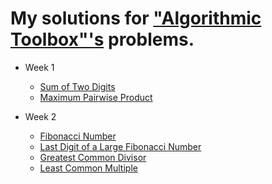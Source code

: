 # My solutions for ["Algorithmic Toolbox"'s](https://www.coursera.org/learn/algorithmic-toolbox/home/welcome) problems.

* Week 1
  - [Sum of Two Digits](https://github.com/valery-iv/algo-toolbox/tree/master/scr/W1/Sum%20of%20Two%20Digits)
  - [Maximum Pairwise Product](https://github.com/valery-iv/algo-toolbox/tree/master/scr/W1/Max%20Pairwise%20Product)
  
* Week 2
  - [Fibonacci Number](https://github.com/valery-iv/algo-toolbox/tree/master/scr/W2/Fibonacci%20Number)
  - [Last Digit of a Large Fibonacci Number](https://github.com/valery-iv/algo-toolbox/tree/master/scr/W2/Last%20Digit%20of%20a%20Large%20Fibonacci%20Number)
  - [Greatest Common Divisor](https://github.com/valery-iv/algo-toolbox/tree/master/scr/W2/Greatest%20Common%20Division)
  - [Least Common Multiple](https://github.com/valery-iv/algo-toolbox/tree/master/scr/W2/Least%20Common%20Multiple)
